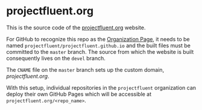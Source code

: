 projectfluent.org
=================

This is the source code of the [projectfluent.org][] website.

For GitHub to recognize this repo as the [Organization Page][], it needs to be
named `projectfluent/projectfluent.github.io` and the built files must be
committed to the `master` branch.  The source from which the website is built
consequently lives on the `devel` branch.

The `CNAME` file on the `master` branch sets up the custom domain,
_projectfluent.org_.

With this setup, individual repositories in the `projectfluent` organization
can deploy their own GitHub Pages which will be accessible at
`projectfluent.org/<repo_name>`.

[projectfluent.org]: https://projectfluent.org/
[Organization Page]: https://help.github.com/articles/user-organization-and-project-pages/
